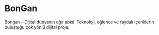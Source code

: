 # BonGan
Bongan – Dijital dünyanın ağır abisi: Teknoloji, eğlence ve faydalı içeriklerin buluştuğu çok yönlü dijital proje.
